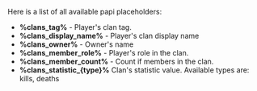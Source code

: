 Here is a list of all available papi placeholders:

- **%clans_tag%** - Player's clan tag.
- **%clans_display_name%** - Player's clan display name
- **%clans_owner%** - Owner's name
- **%clans_member_role%** - Player's role in the clan.
- **%clans_member_count%** - Count if members in the clan.
- **%clans_statistic_{type}%** Clan's statistic value. Available types are: kills, deaths
